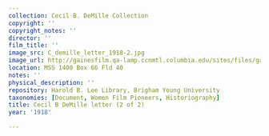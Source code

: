 ```yaml
---
collection: Cecil B. DeMille Collection
copyright: ''
copyright_notes: ''
director: ''
film_title: ''
image_src: C_demille_letter_1918-2.jpg
image_url: http://gainesfilm.qa-lamp.ccnmtl.columbia.edu/sites/files/gainesfilm/images/C_demille_letter_1918-2.jpg
location: MSS 1400 Box 66 Fld 40
notes: ''
physical_description: ''
repository: Harold B. Lee Library, Brigham Young University
taxonomies: [Document, Women Film Pioneers, Historiography]
title: Cecil B DeMille letter (2 of 2)
year: '1918'

---
```


